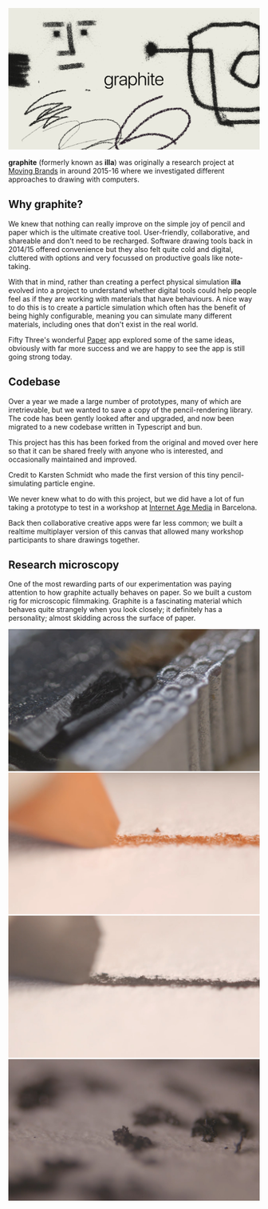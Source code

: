 ![graphite illustration](./docs/graphite-hero.jpg)

**graphite** (formerly known as **illa**) was originally a research project at [Moving Brands](https://movingbrands.com/) in around 2015-16 where we investigated different approaches to drawing with computers.

## Why graphite?

We knew that nothing can really improve on the simple joy of pencil and paper which is the ultimate creative tool. User-friendly, collaborative, and shareable and don't need to be recharged. Software drawing tools back in 2014/15 offered convenience but they also felt quite cold and digital, cluttered with options and very focussed on productive goals like note-taking.

With that in mind, rather than creating a perfect physical simulation **illa** evolved into a project to understand whether digital tools could help people feel as if they are working with materials that have behaviours. A nice way to do this is to create a particle simulation which often has the benefit of being highly configurable, meaning you can simulate many different materials, including ones that don't exist in the real world.

Fifty Three's wonderful [Paper](https://www.youtube.com/watch?v=re0RJPQu0yc) app explored some of the same ideas, obviously with far more success and we are happy to see the app is still going strong today.

## Codebase

Over a year we made a large number of prototypes, many of which are irretrievable, but we wanted to save a copy of the pencil-rendering library. The code has been gently looked after and upgraded, and now been migrated to a new codebase written in Typescript and bun.

This project has this has been forked from the original and moved over here so that it can be shared freely with anyone who is interested, and occasionally maintained and improved.

Credit to Karsten Schmidt who made the first version of this tiny pencil-simulating particle engine.

We never knew what to do with this project, but we did have a lot of fun taking a prototype to test in a workshop at [Internet Age Media](https://www.iam-internet.com/) in Barcelona.

Back then collaborative creative apps were far less common; we built a realtime multiplayer version of this canvas that allowed many workshop participants to share drawings together.

## Research microscopy

One of the most rewarding parts of our experimentation was paying attention to how graphite actually behaves on paper. So we built a custom rig for microscopic filmmaking. Graphite is a fascinating material which behaves quite strangely when you look closely; it definitely has a personality; almost skidding across the surface of paper.

![very close up photograph of graphite](./docs/graphite-hero-3.jpg)
![very close up photograph of graphite](./docs/graphite-hero-4.jpg)
![very close up photograph of graphite](./docs/graphite-hero-5.jpg)
![very close up photograph of graphite](./docs/graphite-hero-6.jpg)
